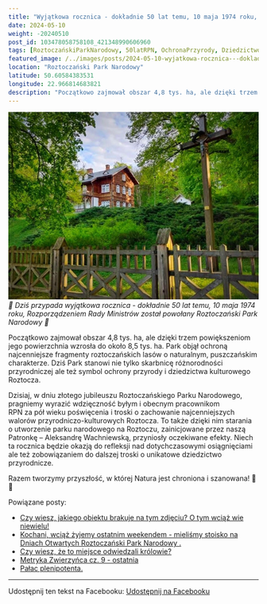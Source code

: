 ```yaml
---
title: "Wyjątkowa rocznica - dokładnie 50 lat temu, 10 maja 1974 roku, Rozporządzeniem Rady Ministrów został powołany Roztoczański Park Narodowy"
date: 2024-05-10
weight: -20240510
post_id: 103478058758108_421348990606960
tags: [RoztoczańskiParkNarodowy, 50latRPN, OchronaPrzyrody, DziedzictwoPrzyrodnicze]
featured_image: /../images/posts/2024-05-10-wyjatkowa-rocznica---dokladnie-50-lat-temu-10-maja-1974.jpg
location: "Roztoczański Park Narodowy"
latitude: 50.60584383531
longitude: 22.966814683821
description: "Początkowo zajmował obszar 4,8 tys. ha, ale dzięki trzem powiększeniom jego powierzchnia wzrosła do około 8,5 tys. ha. Park objął ochroną najcenniejsz..."
---
```


![🎉 Dziś przypada wyjątkowa rocznica - dokładnie 50 lat temu, 10 maja 1974 roku, Rozporządzeniem Rady Ministrów został powołany Roztoczański Park Narodowy 🌳](/images/posts/2024-05-10-wyjatkowa-rocznica---dokladnie-50-lat-temu-10-maja-1974.jpg)
*🎉 Dziś przypada wyjątkowa rocznica - dokładnie 50 lat temu, 10 maja 1974 roku, Rozporządzeniem Rady Ministrów został powołany Roztoczański Park Narodowy 🌳*

Początkowo zajmował obszar 4,8 tys. ha, ale dzięki trzem powiększeniom jego powierzchnia wzrosła do około 8,5 tys. ha. Park objął ochroną najcenniejsze fragmenty roztoczańskich lasów o naturalnym, puszczańskim charakterze. Dziś Park stanowi nie tylko skarbnicę różnorodności przyrodniczej ale też symbol ochrony przyrody i dziedzictwa kulturowego Roztocza.

Dzisiaj, w dniu złotego jubileuszu Roztoczańskiego Parku Narodowego, pragniemy wyrazić wdzięczność byłym i obecnym pracownikom RPN za pół wieku poświęcenia i troski o zachowanie najcenniejszych walorów przyrodniczo-kulturowych Roztocza. To także dzięki nim starania o utworzenie parku narodowego na Roztoczu, zainicjowane przez naszą Patronkę – Aleksandrę Wachniewską, przyniosły oczekiwane efekty. Niech ta rocznica będzie okazją do refleksji nad dotychczasowymi osiągnięciami ale też zobowiązaniem do dalszej troski o unikatowe dziedzictwo przyrodnicze.

Razem tworzymy przyszłość, w której Natura jest chroniona i szanowana! 💚🌳

Powiązane posty:
- [Czy wiesz, jakiego obiektu brakuje na tym zdjęciu? O tym wciąż wie niewielu!](/posts/Czy-wiesz-jakiego-obiektu-brakuje-na-tym-zdjeciu-O-tym)
- [Kochani, wciąż żyjemy ostatnim weekendem - mieliśmy stoisko na Dniach Otwartych Roztoczański Park Narodowy .](/posts/Kochani-wciaz-zyjemy-ostatnim-weekendem-mielismy-stoisko)
- [Czy wiesz, że to miejsce odwiedzali królowie?](/posts/Czy-wiesz-ze-to-miejsce-odwiedzali-krolowie)
- [Metryka Zwierzyńca cz. 9 - ostatnia](/posts/Metryka-Zwierzynca-cz-9-ostatnia)
- [Pałac plenipotenta.](/posts/Palac-plenipotenta)


---

Udostępnij ten tekst na Facebooku:
[Udostępnij na Facebooku](https://www.facebook.com/sharer/sharer.php?u=https://stowarzyszeniewachniewskiej.pl/posts/-Dzis-przypada-wyjatkowa-rocznica---dokladnie-50-lat-temu)

<script type="application/ld+json">
{
  "@context": "https://schema.org",
  "@type": "BlogPosting",
  "headline": "🎉 Dziś przypada wyjątkowa rocznica - dokładnie 50 lat temu, 10 maja 1974 roku, Rozporządzeniem Rady Ministrów został powołany Roztoczański Park Narodowy 🌳",
  "datePublished": "2024-05-10",
  "dateModified": "2024-05-10",
  "author": {
    "@type": "Organization",
    "name": "Stowarzyszenie Wachniewskiej"
  },
  "publisher": {
    "@type": "Organization",
    "name": "Stowarzyszenie im. Aleksandry Wachniewskiej",
    "logo": {
      "@type": "ImageObject",
      "url": "https://stowarzyszeniewachniewskiej.pl/images/logo/logo.svg"
    }
  },
  "mainEntityOfPage": {
    "@type": "WebPage",
    "@id": "https://stowarzyszeniewachniewskiej.pl/posts/-Dzis-przypada-wyjatkowa-rocznica---dokladnie-50-lat-temu"
  },
  "image": {
    "@type": "ImageObject",
    "url": "https://stowarzyszeniewachniewskiej.pl/images/posts/2024-05-10-wyjatkowa-rocznica---dokladnie-50-lat-temu-10-maja-1974.jpg"
  },
  "articleSection": "Dziedzictwo Kulturowe i Zabytki",
  "keywords": "RoztoczańskiParkNarodowy, 50latRPN, OchronaPrzyrody, DziedzictwoPrzyrodnicze",
  "wordCount": 126,
  "articleBody": "Początkowo zajmował obszar 4,8 tys. ha, ale dzięki trzem powiększeniom jego powierzchnia wzrosła do około 8,5 tys. ha. Park objął ochroną najcenniejsze fragmenty roztoczańskich lasów o naturalnym, puszczańskim charakterze. Dziś Park stanowi nie tylko skarbnicę różnorodności przyrodniczej ale też symbol ochrony przyrody i dziedzictwa kulturowego Roztocza.\n\nDzisiaj, w dniu złotego jubileuszu Roztoczańskiego Parku Narodowego, pragniemy wyrazić wdzięczność byłym i obecnym pracownikom RPN za pół wieku poświęcenia i troski o zachowanie najcenniejszych walorów przyrodniczo-kulturowych Roztocza. To także dzięki nim starania o utworzenie parku narodowego na Roztoczu, zainicjowane przez naszą Patronkę – Aleksandrę Wachniewską, przyniosły oczekiwane efekty. Niech ta rocznica będzie okazją do refleksji nad dotychczasowymi osiągnięciami ale też zobowiązaniem do dalszej troski o unikatowe dziedzictwo przyrodnicze.\n\nRazem tworzymy przyszłość, w której Natura jest chroniona i szanowana! 💚🌳",
  "description": "Odkryj piękno Zwierzyńca i jego zabytki."
}
</script>
<script type="application/ld+json">
{
  "@context": "https://schema.org",
  "@type": "BreadcrumbList",
  "itemListElement": [
    {
      "@type": "ListItem",
      "position": 1,
      "name": "Home",
      "item": "https://stowarzyszeniewachniewskiej.pl"
    },
    {
      "@type": "ListItem",
      "position": 2,
      "name": "posts",
      "item": "https://stowarzyszeniewachniewskiej.pl/posts"
    },
    {
      "@type": "ListItem",
      "position": 3,
      "name": "🎉 Dziś przypada wyjątkowa rocznica - dokładnie 50 lat temu, 10 maja 1974 roku, Rozporządzeniem Rady Ministrów został powołany Roztoczański Park Narodowy 🌳",
      "item": "https://stowarzyszeniewachniewskiej.pl/posts/-Dzis-przypada-wyjatkowa-rocznica---dokladnie-50-lat-temu"
    }
  ]
}
</script>
